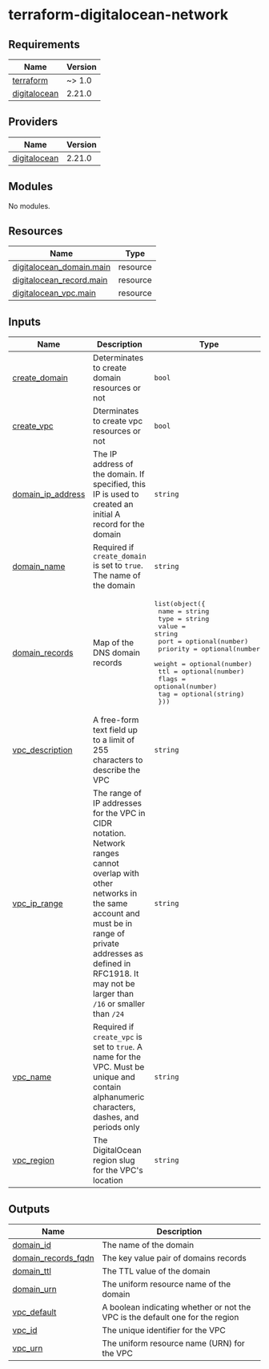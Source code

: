 # terraform-digitalocean-network

<!-- BEGINNING OF PRE-COMMIT-TERRAFORM DOCS HOOK -->
## Requirements

| Name | Version |
|------|---------|
| <a name="requirement_terraform"></a> [terraform](#requirement\_terraform) | ~> 1.0 |
| <a name="requirement_digitalocean"></a> [digitalocean](#requirement\_digitalocean) | 2.21.0 |

## Providers

| Name | Version |
|------|---------|
| <a name="provider_digitalocean"></a> [digitalocean](#provider\_digitalocean) | 2.21.0 |

## Modules

No modules.

## Resources

| Name | Type |
|------|------|
| [digitalocean_domain.main](https://registry.terraform.io/providers/digitalocean/digitalocean/2.21.0/docs/resources/domain) | resource |
| [digitalocean_record.main](https://registry.terraform.io/providers/digitalocean/digitalocean/2.21.0/docs/resources/record) | resource |
| [digitalocean_vpc.main](https://registry.terraform.io/providers/digitalocean/digitalocean/2.21.0/docs/resources/vpc) | resource |

## Inputs

| Name | Description | Type | Default | Required |
|------|-------------|------|---------|:--------:|
| <a name="input_create_domain"></a> [create\_domain](#input\_create\_domain) | Determinates to create domain resources or not | `bool` | `false` | no |
| <a name="input_create_vpc"></a> [create\_vpc](#input\_create\_vpc) | Dterminates to create vpc resources or not | `bool` | `false` | no |
| <a name="input_domain_ip_address"></a> [domain\_ip\_address](#input\_domain\_ip\_address) | The IP address of the domain. If specified, this IP is used to created an initial A record for the domain | `string` | `null` | no |
| <a name="input_domain_name"></a> [domain\_name](#input\_domain\_name) | Required if `create_domain` is set to `true`. The name of the domain | `string` | `null` | no |
| <a name="input_domain_records"></a> [domain\_records](#input\_domain\_records) | Map of the DNS domain records | <pre>list(object({<br>    name     = string<br>    type     = string<br>    value    = string<br>    port     = optional(number)<br>    priority = optional(number)<br>    weight   = optional(number)<br>    ttl      = optional(number)<br>    flags    = optional(number)<br>    tag      = optional(string)<br>  }))</pre> | `[]` | no |
| <a name="input_vpc_description"></a> [vpc\_description](#input\_vpc\_description) | A free-form text field up to a limit of 255 characters to describe the VPC | `string` | `null` | no |
| <a name="input_vpc_ip_range"></a> [vpc\_ip\_range](#input\_vpc\_ip\_range) | The range of IP addresses for the VPC in CIDR notation. Network ranges cannot overlap with other networks in the same account and must be in range of private addresses as defined in RFC1918. It may not be larger than `/16` or smaller than `/24` | `string` | `null` | no |
| <a name="input_vpc_name"></a> [vpc\_name](#input\_vpc\_name) | Required if `create_vpc` is set to `true`. A name for the VPC. Must be unique and contain alphanumeric characters, dashes, and periods only | `string` | `null` | no |
| <a name="input_vpc_region"></a> [vpc\_region](#input\_vpc\_region) | The DigitalOcean region slug for the VPC's location | `string` | `null` | no |

## Outputs

| Name | Description |
|------|-------------|
| <a name="output_domain_id"></a> [domain\_id](#output\_domain\_id) | The name of the domain |
| <a name="output_domain_records_fqdn"></a> [domain\_records\_fqdn](#output\_domain\_records\_fqdn) | The key value pair of domains records |
| <a name="output_domain_ttl"></a> [domain\_ttl](#output\_domain\_ttl) | The TTL value of the domain |
| <a name="output_domain_urn"></a> [domain\_urn](#output\_domain\_urn) | The uniform resource name of the domain |
| <a name="output_vpc_default"></a> [vpc\_default](#output\_vpc\_default) | A boolean indicating whether or not the VPC is the default one for the region |
| <a name="output_vpc_id"></a> [vpc\_id](#output\_vpc\_id) | The unique identifier for the VPC |
| <a name="output_vpc_urn"></a> [vpc\_urn](#output\_vpc\_urn) | The uniform resource name (URN) for the VPC |
<!-- END OF PRE-COMMIT-TERRAFORM DOCS HOOK -->